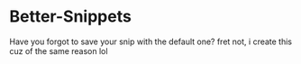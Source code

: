 # Better-Snippets
Have you forgot to save your snip with the default one? fret not, i create this cuz of the same reason lol
